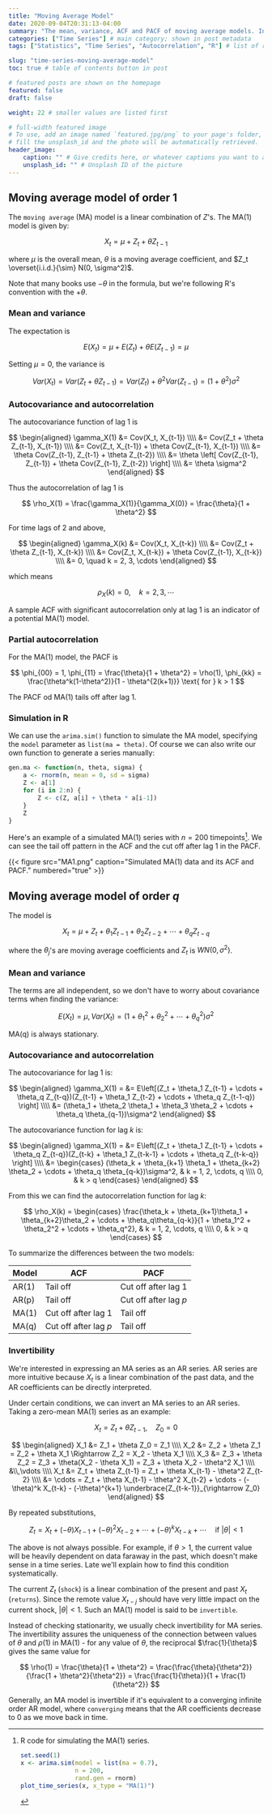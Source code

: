```yaml
---
title: "Moving Average Model"
date: 2020-09-04T20:31:13-04:00
summary: "The mean, variance, ACF and PACF of moving average models. Instead of stationarity, a new property called invertibility is introduced." # appears in list of posts
categories: ["Time Series"] # main category; shown in post metadata
tags: ["Statistics", "Time Series", "Autocorrelation", "R"] # list of related tags

slug: "time-series-moving-average-model"
toc: true # table of contents button in post

# featured posts are shown on the homepage
featured: false
draft: false

weight: 22 # smaller values are listed first

# full-width featured image
# To use, add an image named `featured.jpg/png` to your page's folder, or
# fill the unsplash_id and the photo will be automatically retrieved.
header_image:
    caption: "" # Give credits here, or whatever captions you want to add (support markdown)
    unsplash_id: "" # Unsplash ID of the picture
---
```


## Moving average model of order 1

The `moving average` (MA) model is a linear combination of $Z$'s. The MA(1) model is given by:

$$
X_t = \mu + Z_t + \theta Z_{t-1}
$$

where $\mu$ is the overall mean, $\theta$ is a moving average coefficient, and $Z_t \overset{i.i.d.}{\sim} N(0, \sigma^2)$.

Note that many books use $-\theta$ in the formula, but we're following R's convention with the $+\theta$.

### Mean and variance

The expectation is

$$
E(X_t) = \mu + E(Z_t) + \theta E(Z_{t-1}) = \mu
$$

Setting $\mu = 0$, the variance is

$$
Var(X_t) = Var(Z_t + \theta Z_{t-1}) = Var(Z_t) + \theta^2 Var(Z_{t-1}) = (1 + \theta^2)\sigma^2
$$

### Autocovariance and autocorrelation

The autocovariance function of lag 1 is

$$
\begin{aligned}
    \gamma_X(1) &= Cov(X_t, X_{t-1}) \\\\
    &= Cov(Z_t + \theta Z_{t-1}, X_{t-1}) \\\\
    &= Cov(Z_t, X_{t-1}) + \theta Cov(Z_{t-1}, X_{t-1}) \\\\
    &= \theta Cov(Z_{t-1}, Z_{t-1} + \theta Z_{t-2}) \\\\
    &= \theta \left[ Cov(Z_{t-1}, Z_{t-1}) + \theta Cov(Z_{t-1}, Z_{t-2}) \right] \\\\
    &= \theta \sigma^2
\end{aligned}
$$

Thus the autocorrelation of lag 1 is

$$
\rho_X(1) = \frac{\gamma_X(1)}{\gamma_X(0)} = \frac{\theta}{1 + \theta^2}
$$

For time lags of 2 and above,

$$
\begin{aligned}
    \gamma_X(k) &= Cov(X_t, X_{t-k}) \\\\
    &= Cov(Z_t + \theta Z_{t-1}, X_{t-k}) \\\\
    &= Cov(Z_t, X_{t-k}) + \theta Cov(Z_{t-1}, X_{t-k}) \\\\
    &= 0, \quad k = 2, 3, \cdots
\end{aligned}
$$

which means

$$
\rho_X(k) = 0,\quad k = 2, 3, \cdots
$$

A sample ACF with significant autocorrelation only at lag 1 is an indicator of a potential MA(1) model.

### Partial autocorrelation

For the MA(1) model, the PACF is

$$
\phi_{00} = 1, \phi_{11} = \frac{\theta}{1 + \theta^2} = \rho(1), \phi_{kk} = \frac{\theta^k(1-\theta^2)}{1 - \theta^{2(k+1)}} \text{ for } k > 1
$$

The PACF od MA(1) tails off after lag 1.

### Simulation in R

We can use the `arima.sim()` function to simulate the MA model, specifying the `model` parameter as `list(ma = theta)`. Of course we can also write our own function to generate a series manually:

```r
gen.ma <- function(n, theta, sigma) {
    a <- rnorm(n, mean = 0, sd = sigma)
    Z <- a[1]
    for (i in 2:n) {
        Z <- c(Z, a[i] + \theta * a[i-1])
    }
    Z
}
```

Here's an example of a simulated MA(1) series with $n=200$ timepoints[^ma-1]. We can see the tail off pattern in the ACF and the cut off after lag 1 in the PACF.

{{< figure src="MA1.png" caption="Simulated MA(1) data and its ACF and PACF." numbered="true" >}}

[^ma-1]: R code for simulating the MA(1) series.

    ```r
    set.seed(1)
    x <- arima.sim(model = list(ma = 0.7),
                   n = 200,
                   rand.gen = rnorm)
    plot_time_series(x, x_type = "MA(1)")
    ```

## Moving average model of order $q$

The model is

$$
X_t = \mu + Z_t + \theta_1 Z_{t-1} + \theta_2 Z_{t-2} + \cdots + \theta_q Z_{t-q}
$$

where the $\theta_j$'s are moving average coefficients and $Z_t$ is $WN(0, \sigma^2)$.

### Mean and variance

The terms are all independent, so we don't have to worry about covariance terms when finding the variance:

$$
E(X_t) = \mu, Var(X_t) = (1 + \theta_1^2 + \theta_2^2 + \cdots + \theta_q^2)\sigma^2
$$

MA(q) is always stationary.

### Autocovariance and autocorrelation

The autocovariance for lag 1 is:

$$
\begin{aligned}
    \gamma_X(1) = &= E\left[(Z_t + \theta_1 Z_{t-1} + \cdots + \theta_q Z_{t-q})(Z_{t-1} + \theta_1 Z_{t-2} + \cdots + \theta_q Z_{t-1-q}) \right] \\\\
    &= (\theta_1 + \theta_2 \theta_1 + \theta_3 \theta_2 + \cdots + \theta_q \theta_{q-1})\sigma^2
\end{aligned}
$$

The autocovariance function for lag $k$ is:

$$
\begin{aligned}
    \gamma_X(1) = &= E\left[(Z_t + \theta_1 Z_{t-1} + \cdots + \theta_q Z_{t-q})(Z_{t-k} + \theta_1 Z_{t-k-1} + \cdots + \theta_q Z_{t-k-q}) \right] \\\\
    &= \begin{cases}
        (\theta_k + \theta_{k+1} \theta_1 + \theta_{k+2} \theta_2 + \cdots + \theta_q \theta_{q-k})\sigma^2, & k = 1, 2, \cdots, q \\\\
        0, & k > q
    \end{cases}
\end{aligned}
$$

From this we can find the autocorrelation function for lag $k$:

$$
\rho_X(k) = \begin{cases}
    \frac{\theta_k + \theta_{k+1}\theta_1 + \theta_{k+2}\theta_2 + \cdots + \theta_q\theta_{q-k}}{1 + \theta_1^2 + \theta_2^2 + \cdots + \theta_q^2}, & k = 1, 2, \cdots, q \\\\
    0, & k > q
\end{cases}
$$

To summarize the differences between the two models:

| Model | ACF                   | PACF                  |
| ----- | --------------------- | --------------------- |
| AR(1) | Tail off              | Cut off after lag 1   |
| AR(p) | Tail off              | Cut off after lag $p$ |
| MA(1) | Cut off after lag 1   | Tail off              |
| MA(q) | Cut off after lag $p$ | Tail off              |

### Invertibility

We're interested in expressing an MA series as an AR series. AR series are more intuitive because $X_t$ is a linear combination of the past data, and the AR coefficients can be directly interpreted.

Under certain conditions, we can invert an MA series to an AR series. Taking a zero-mean MA(1) series as an example:

$$
X_t = Z_t + \theta Z_{t-1}, \quad Z_0 = 0
$$

$$
\begin{aligned}
    X_1 &= Z_1 + \theta Z_0 = Z_1 \\\\
    X_2 &= Z_2 + \theta Z_1 = Z_2 + \theta X_1 \Rightarrow Z_2 = X_2 - \theta X_1 \\\\
    X_3 &= Z_3 + \theta Z_2 = Z_3 + \theta(X_2 - \theta X_1) = Z_3 + \theta X_2 - \theta^2 X_1 \\\\
    &\\,\vdots \\\\
    X_t &= Z_t + \theta Z_{t-1} = Z_t + \theta X_{t-1} - \theta^2 Z_{t-2} \\\\
    &= \cdots = Z_t + \theta X_{t-1} - \theta^2 X_{t-2} + \cdots - (-\theta)^k X_{t-k} - (-\theta)^{k+1} \underbrace{Z_{t-k-1}}_{\rightarrow Z_0}
\end{aligned}
$$

By repeated substitutions,

$$
Z_t = X_t + (-\theta) X_{t-1} + (-\theta)^2 X_{t-2} + \cdots + (-\theta)^k X_{t-k} + \cdots \quad \text{if } |\theta| < 1
$$

The above is not always possible. For example, if $\theta > 1$, the current value will be heavily dependent on data faraway in the past, which doesn't make sense in a time series. Late we'll explain how to find this condition systematically.

The current $Z_t$ (`shock`) is a linear combination of the present and past $X_t$ (`returns`). Since the remote value $X_{t-j}$ should have very little impact on the current shock, $|\theta| < 1$. Such an MA(1) model is said to be `invertible`.

Instead of checking stationarity, we usually check invertibility for MA series. The invertibility assures the uniqueness of the connection between values of $\theta$ and $\rho(1)$ in MA(1) - for any value of $\theta$, the reciprocal $\frac{1}{\theta}$ gives the same value for

$$
\rho(1) = \frac{\theta}{1 + \theta^2} = \frac{\frac{\theta}{\theta^2}}{\frac{1 + \theta^2}{\theta^2}} = \frac{\frac{1}{\theta}}{1 + \frac{1}{\theta^2}}
$$

Generally, an MA model is invertible if it's equivalent to a converging infinite order AR model, where `converging` means that the AR coefficients decrease to 0 as we move back in time.
